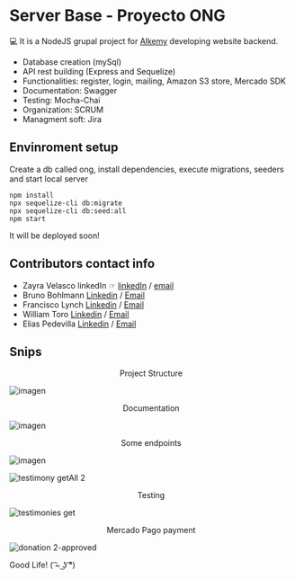# Server Base - Proyecto ONG

💻 It is a NodeJS grupal project for <a href="https://www.alkemy.org/"/>Alkemy</a> developing website backend. 

* Database creation (mySql)
* API rest building (Express and Sequelize)
* Functionalities: register, login, mailing, Amazon S3 store, Mercado SDK
* Documentation: Swagger
* Testing: Mocha-Chai
* Organization: SCRUM
* Managment soft: Jira

## Envinroment setup

Create a db called ong, install dependencies, execute migrations, seeders and start local server

    npm install
    npx sequelize-cli db:migrate
    npx sequelize-cli db:seed:all
    npm start

It will be deployed soon!

## Contributors contact info

* Zayra Velasco linkedIn ☞ <a href="https://www.linkedin.com/in/zayra-velasco">linkedIn</a> / <a href="mailto:zayra.contacto@gmail.com">email</a>
* Bruno Bohlmann [Linkedin](https://www.linkedin.com/in/bruno-bohlmann/) / [Email](mailto:brunobohlman25@gmail.com)
* Francisco Lynch [Linkedin](https://www.linkedin.com/in/franciscolynch-/) / [Email](mailto:lynch_francisco_w@hotmail.com)
* William Toro [Linkedin](https://www.linkedin.com/in/william-ancizar-toro-benavides) / [Email](mailto:wtorobenavides@gmail.com)
* Elias Pedevilla [Linkedin](https://www.linkedin.com/in/elias-pedevilla-54ab1023a/) / [Email](mailto:pedevillae@gmail.com)

## Snips

<p align="center">Project Structure</p>

![imagen](https://user-images.githubusercontent.com/95602965/192578852-f8526ea6-cb4f-4b7f-a7f1-82a9c65dd2f3.png)

<p align="center">Documentation</p>

![imagen](https://user-images.githubusercontent.com/95602965/192575687-ca8e291d-66bb-4e08-b246-3a630e070d6d.png)

<p align="center">Some endpoints</p>


![imagen](https://user-images.githubusercontent.com/95602965/192579380-c36f67b0-6080-404f-b6fa-cb21e8742f69.png)

![testimony getAll 2](https://user-images.githubusercontent.com/95602965/192578476-03d00bac-c4c1-44e8-9070-9baa0e046151.png)

<p align="center">Testing</p>

![testimonies get](https://user-images.githubusercontent.com/95602965/192578329-e1e43f78-ae4f-4a76-bfed-6fff43e781d0.png)

<p align="center">Mercado Pago payment</p>

![donation 2-approved](https://user-images.githubusercontent.com/95602965/192578142-e09f11fd-5b30-4103-bdb8-700b469eacfd.png)

Good Life! ( ͡~ ͜ʖ ͡°)
